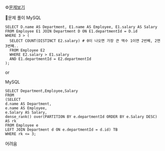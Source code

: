 ⚙[문제보기](https://leetcode.com/problems/department-top-three-salaries/)



🔎문제 풀이
MySQL
```MySQL
SELECT D.name AS Department, E1.name AS Employee, E1.salary AS Salary
FROM Employee E1 JOIN Department D ON E1.departmentId = D.id
WHERE 3 > (
  SELECT COUNT(DISTINCT E2.salary) # 0이 나오면 가장 큰 액수 1이면 2번째, 2면 3번째..
  FROM Employee E2
  WHERE E2.salary > E1.salary
  AND E1.departmentId = E2.departmentId 
);
```

or

MySQL
```MySQL
SELECT Department,Employee,Salary
FROM
(SELECT
d.name AS Department,
e.name AS Employee,
e.Salary AS Salary,
dense_rank() over(PARTITION BY e.departmentId ORDER BY e.Salary DESC) AS rk
FROM Employee e
LEFT JOIN Department d ON e.departmentId = d.id) TB
WHERE rk <= 3;
```

어려움